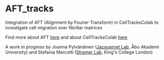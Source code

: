 # AFT_tracks

Integration of AFT (Alignment by Fourier Transform) in CellTracksColab to investigate cell migration over fibrillar matrices

Find more about AFT [here](https://github.com/OakesLab/AFT-Alignment_by_Fourier_Transform/tree/master) and about CellTracksColab [here](https://github.com/CellMigrationLab/CellTracksColab)

A work in progress by Joanna Pylvänäinen ([Jacquemet Lab](https://cellmig.org/), Åbo Akademi University) and Stefania Marcotti ([Stramer Lab](https://www.stramerlab.com/), King's College London)
